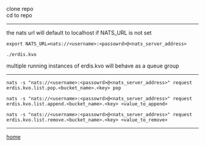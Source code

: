 clone repo <br>
cd to repo <br>

---

the nats url will default to localhost if NATS_URL is not set

```
export NATS_URL=nats://<username>:<passowrd>@<nats_server_address>
```

```
./erdis.kvo 
```

multiple running instances of erdis.kvo will behave as a queue group 

---

```
nats -s "nats://<username>:<passowrd>@<nats_server_address>" request erdis.kvo.list.pop.<bucket_name>.<key> pop
```

```
nats -s "nats://<username>:<passowrd>@<nats_server_address>" request erdis.kvo.list.append.<bucket_name>.<key> <value_to_append>
```

```
nats -s "nats://<username>:<passowrd>@<nats_server_address>" request erdis.kvo.list.remove.<bucket_name>.<key> <value_to_remove>
```

---

[home](https://github.com/perryngordon/erdis.kvo/tree/main)
